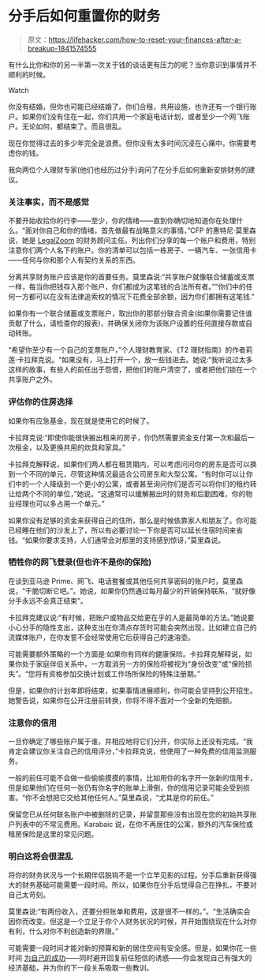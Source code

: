 # 分手后如何重置你的财务

> 原文：<https://lifehacker.com/how-to-reset-your-finances-after-a-breakup-1841574555>

有什么比你和你的另一半第一次关于钱的谈话更有压力的呢？当你意识到事情并不顺利的时候。

Watch

你没有结婚，但你也可能已经结婚了。你们合租，共用设施，也许还有一个银行账户。如果你们没有住在一起，你们共用一个家庭电话计划，或者至少一个网飞账户。无论如何，都结束了。而且很乱。

现在你觉得过去的多少年完全是浪费。但你没有太多时间沉浸在心痛中。你需要考虑你的钱。

我向两位个人理财专家(他们也经历过分手)询问了在分手后如何重新安排财务的建议。

### 关注事实，而不是感觉

不要开始收拾你的行李——至少，你的情绪——直到你确切地知道你在处理什么。“面对你自己和你的情绪，首先做最有战略意义的事情，”CFP 的惠特尼·莫里森说，她是 [LegalZoom](https://www.legalzoom.com/) 的财务顾问主任。列出你们分享的每一个账户和费用，特别注意你们两个人名下的账户。你的清单可以包括一栋房子、一辆汽车、一张信用卡——任何与你和那个人有契约关系的东西。

分离共享财务账户应该是你的首要任务。莫里森说:“共享账户就像联合储蓄或支票一样，每当你把钱存入那个账户，你们都成为这笔钱的合法所有者。”"你们中的任何一方都可以在没有法律追索权的情况下花费全部余额，因为你们都拥有这笔钱."

如果你有一个联合储蓄或支票账户，取出你的那部分联合资金(如果你需要记住谁贡献了什么，请检查你的报表)，并确保关闭你为该账户设置的任何直接存款或自动转账。

“希望你至少有一个自己的支票账户，”个人理财教育家、《T2 理财指南》的作者莉莲·卡拉拜克说。“如果没有，马上打开一个，放一些钱进去。她说:“我听说过太多这样的故事，有些人的前任出于怨恨，把他们的账户清空了，或者把他们锁在一个共享账户之外。

### 评估你的住房选择

如果你有应急基金，现在就是使用它的时候了。

卡拉拜克说:“即使你能很快搬出租来的房子，你仍然需要资金支付第一次和最后一次租金，以及更换共用的炊具和家具。”

卡拉拜克解释说，如果你们两人都在租赁期内，可以考虑问问你的房东是否可以换到一个不同的单元，尽管这种情况最适合公司房东和大型公寓。“有时你可以让你们中的一个人降级到一个更小的公寓，或者甚至询问你们是否可以将你们的租约转让给两个不同的单位，”她说。“这通常可以缓解搬出时的财务和后勤困难，你的物业经理也可以多占用一个单元。”

如果你没有足够的资金来获得自己的住所，那么是时候依靠家人和朋友了。你可能已经睡在他们的沙发上了，所以有必要讨论一下你是否可以延长住宿时间来省钱。“如果你要求支持，人们通常会对那里的支持感到惊讶，”莫里森说。

### 牺牲你的网飞登录(但也许不是你的保险)

在谈到亚马逊 Prime、网飞、电话套餐或其他任何共享密码的账户时，莫里森说，“干脆切断它吧。”。她说，如果你仍然通过每月最少的开销保持联系，“就好像分手永远不会真正结束”。

卡拉拜克建议说:“有时候，把账户或物品交给更在乎的人是最简单的方法。”她说要小心分手的隐性支出，这种支出在你清点存货时可能会突然出现，比如建立自己的流媒体账户，在你发誓不会经常使用它后获得自己的速溶壶。

可能需要额外策略的一个方面是:如果你有同样的健康保险。卡拉拜克解释说，如果你处于家庭伴侣关系中，一方取消另一方的保险将被视为“身份改变”或“保险损失”。“您将有资格参加交换计划或工作场所保险的特殊注册期。”

但是，如果你的计划年即将结束，如果事情进展顺利，你可能会坚持到公开招生。她警告说，如果你在公开注册前转换，你将不得不面对一个全新的免赔额。

### 注意你的信用

一旦你确定了哪些账户属于谁，并相应地将它们分开，你实际上还没有完成。“我肯定会建议你关注自己的信用评分，”卡拉拜克说，他使用了一种免费的信用监测服务。

一般的前任可能不会做一些偷偷摸摸的事情，比如用你的名字开一张新的信用卡，但是如果他们在任何一张仍有你名字的账单上滑倒，你的信用记录可能会受到损害。“你不会想把它交给其他任何人。”莫里森说，“尤其是你的前任。”

保留您已从任何联名账户中被删除的记录，并留意那些没有出现在您的初始共享账户列表中的不常见费用。Karabaic 说，在你不再居住的公寓，额外的汽车保险或租房保险是这里的常见问题。

### 明白这将会很混乱

将你的财务状况与一个长期伴侣脱钩不是一个立竿见影的过程。分手后重新获得强大的财务基础可能需要一段时间。所以，如果你在分手后觉得自己在挣扎，不要对自己太苛刻。

莫里森说:“有两份收入，还要分担账单和费用，这是很不一样的。”。“生活确实会因你而改变。但这是一个立足于你个人财务状况的时候，并开始围绕现在什么对你有利，什么对你不利创造新的界限。”

可能需要一段时间才能对新的预算和新的居住空间有安全感。但是，如果你花一些时间 [为自己的成功](https://lifehacker.com/five-simple-budgeting-strategies-that-can-bring-real-re-1782510610)——同时避开回复前任短信的诱惑——你会发现自己有强大的经济基础，并为你的下一段关系吸取一些教训。